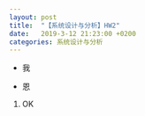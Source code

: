 ```yaml
---
layout: post
title:  "【系统设计与分析】HW2"
date:   2019-3-12 21:23:00 +0200
categories: 系统设计与分析
---
```


* 我
-  恩
1. OK
